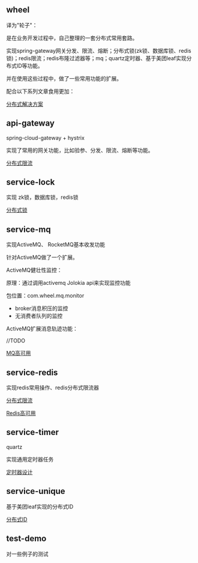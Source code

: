 ## wheel

译为"轮子"：

是在业务开发过程中，自己整理的一套分布式常用套路。

实现spring-gateway网关分发、限流、熔断；分布式锁(zk锁、数据库锁、redis锁)；redis限流；redis布隆过滤器等；mq；quartz定时器、基于美团leaf实现分布式ID等功能。

并在使用这些过程中，做了一些常用功能的扩展。



配合以下系列文章食用更加：

[分布式解决方案](https://www.yuque.com/zfront/rb6xfk)



## api-gateway

spring-cloud-gateway +  hystrix

实现了常用的网关功能，比如验参、分发、限流、熔断等功能。



[分布式限流](https://www.yuque.com/zfront/rb6xfk/rz7b16)



## service-lock

实现 zk锁，数据库锁，redis锁



[分布式锁](https://www.yuque.com/zfront/rb6xfk/ibgyls)



## service-mq

实现ActiveMQ、 RocketMQ基本收发功能

针对ActiveMQ做了一个扩展。



ActiveMQ健壮性监控：

原理：通过调用activemq Jolokia api来实现监控功能

包位置：com.wheel.mq.monitor

- broker消息积压的监控
- 无消费者队列的监控



ActiveMQ扩展消息轨迹功能：

//TODO



[MQ高可用](https://www.yuque.com/zfront/rb6xfk/mt1cxr)



## service-redis

实现redis常用操作、redis分布式限流器

[分布式限流](https://www.yuque.com/zfront/rb6xfk/rz7b16)

[Redis高可用](https://www.yuque.com/zfront/rb6xfk/pk9xrk)



## service-timer

quartz

实现通用定时器任务

[定时器设计](https://www.yuque.com/zfront/rb6xfk/hc6r43)



## service-unique

基于美团leaf实现的分布式ID

[分布式ID](https://www.yuque.com/go/doc/19449079)



## test-demo

对一些例子的测试
